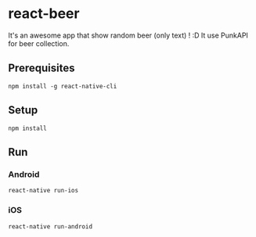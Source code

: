 # react-beer
It's an awesome app that show random beer (only text) ! :D
It use PunkAPI for beer collection.

## Prerequisites
    npm install -g react-native-cli

## Setup
    npm install

## Run
### Android
    react-native run-ios

### iOS
    react-native run-android
